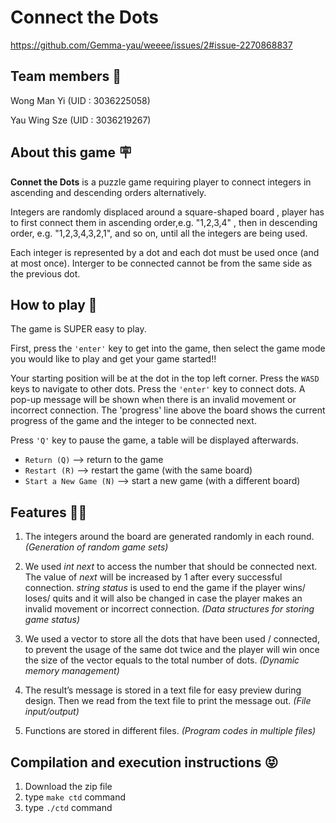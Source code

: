 # Connect the Dots

https://github.com/Gemma-yau/weeee/issues/2#issue-2270868837

## Team members 🤖
Wong Man Yi (UID : 3036225058)

Yau Wing Sze (UID : 3036219267) 

## About this game 🪧
**Connet the Dots** is a puzzle game requiring player to connect integers in ascending and descending orders alternatively.

Integers are randomly displaced around a square-shaped board , player has to first connect them in ascending order,e.g. "1,2,3,4" , then in descending order, e.g. "1,2,3,4,3,2,1", and so on, until all the integers are being used.

Each integer is represented by a dot and each dot must be used once (and at most once). Interger to be connected cannot be from the same side as the previous dot.

## How to play 💬

The game is SUPER easy to play.

First, press the `'enter'` key to get into the game, then select the game mode you would like to play and get your game started!!

Your starting position will be at the dot in the top left corner. Press the `WASD` keys to navigate to other dots. Press the `'enter'` key to connect dots. A pop-up message will be shown when there is an invalid movement or incorrect connection. The 'progress' line above the board shows the current progress of the game and the integer to be connected next.

Press `'Q'` key to pause the game, a table will be displayed afterwards.
- `Return (Q)` --> return to the game  
- `Restart (R)` --> restart the game (with the same board) 
- `Start a New Game (N)` --> start a new game (with a different board)

## Features 🫵🏻
1. The integers around the board are generated randomly in each round.    *(Generation of random game sets)*
   
2. We used *int next* to access the number that should be connected next. The value of *next* will be increased by 1 after every successful connection. *string status* is used to end the game if the player wins/ loses/ quits and it will also be changed in case the player makes an invalid movement or incorrect connection.    *(Data structures for storing game status)*

3.  We used a vector to store all the dots that have been used / connected, to prevent the usage of the same dot twice and the player will win once the size of the vector equals to the total number of dots.    *(Dynamic memory management)*
4. The result’s message is stored in a text file for easy preview during design. Then we read from the text file to print the message out.    *(File input/output)*
5. Functions are stored in different files.    *(Program codes in multiple files)*

## Compilation and execution instructions 😝
1. Download the zip file
2. type `make ctd` command
3. type `./ctd` command
